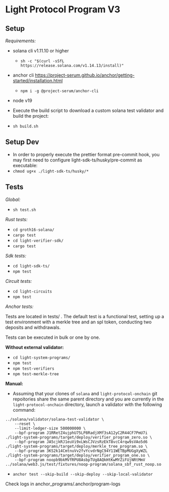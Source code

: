 # Light Protocol Program V3

## Setup

_Requirements:_

- solana cli v1.11.10 or higher
  - `sh -c "$(curl -sSfL https://release.solana.com/v1.14.13/install)"`
- anchor cli
  https://project-serum.github.io/anchor/getting-started/installation.html
  - `npm i -g @project-serum/anchor-cli`
- node v19

- Execute the build script to download a custom solana test validator and build the project:
- `sh build.sh`

## Setup Dev

- In order to properly execute the prettier format pre-commit hook, you may first need to configure light-sdk-ts/husky/pre-commit as executable:
- `chmod ug+x ./light-sdk-ts/husky/* `

## Tests

_Global:_
- `sh test.sh`

_Rust tests:_
- `cd groth16-solana/`
- `cargo test`
- `cd light-verifier-sdk/`
- `cargo test`

_Sdk tests:_
- `cd light-sdk-ts/`
- `npm test`

_Circuit tests:_
- `cd light-circuits`
- `npm test`

_Anchor tests:_

Tests are located in tests/ .
The default test is a functional test, setting up a test environment with a merkle tree and an spl token, conducting two deposits and withdrawals.

Tests can be executed in bulk or one by one.

**Without external validator:**
- `cd light-system-programs/`
- `npm test`
- `npm test-verifiers`
- `npm test-merkle-tree`


**Manual:**

- Assuming that your clones of `solana` and `light-protocol-onchain` git
  repoitories share the same parent directory and you are currently in the
  `light-protocol-onchain` directory, launch a validator with the following
  command:

```
../solana/validator/solana-test-validator \
    --reset \
    --limit-ledger-size 500000000 \
    --bpf-program J1RRetZ4ujphU75LP8RadjXMf3sA12yC2R44CF7PmU7i ./light-system-programs/target/deploy/verifier_program_zero.so \
    --bpf-program JA5cjkRJ1euVi9xLWsCJVzsRzEkT8vcC4rqw9sVAo5d6 ./light-system-programs/target/deploy/merkle_tree_program.so \
    --bpf-program 3KS2k14CmtnuVv2fvYcvdrNgC94Y11WETBpMUGgXyWZL ./light-system-programs/target/deploy/verifier_program_one.so \
    --bpf-program noopb9bkMVfRPU8AsbpTUg8AQkHtKwMYZiFUjNRtMmV ../solana/web3.js/test/fixtures/noop-program/solana_sbf_rust_noop.so
```

- `anchor test --skip-build --skip-deploy --skip-local-validator`

Check logs in anchor_programs/.anchor/program-logs
